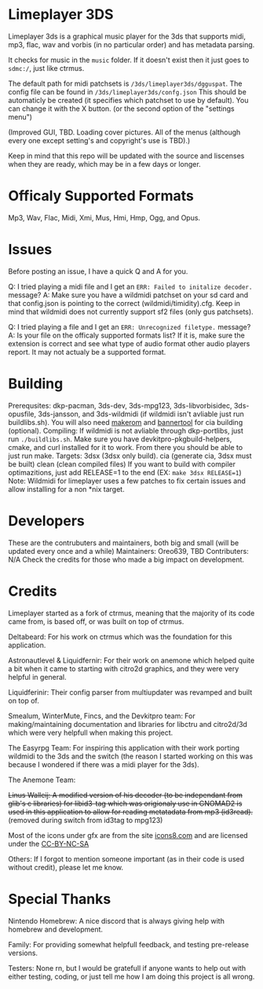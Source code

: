# Limeplayer 3DS
Limeplayer 3ds is a graphical music player for the 3ds that supports midi, mp3, flac, wav and vorbis (in no particular order) and has metadata parsing.

It checks for music in the `music` folder. If it doesn't exist then it just goes to `sdmc:/`, just like ctrmus. 

The default path for midi patchsets is `/3ds/limeplayer3ds/dgguspat`. The config file can be found in `/3ds/limeplayer3ds/confg.json` This should be automaticly be created (it specifies which patchset to use by default). You can change it with the X button. (or the second option of the "settings menu")

(Improved GUI, TBD. Loading cover pictures. All of the menus (although every one except setting's and copyright's use is TBD).)

Keep in mind that this repo will be updated with the source and liscenses when they are ready, which may be in a few days or longer.

# Officaly Supported Formats
Mp3, Wav, Flac, Midi, Xmi, Mus, Hmi, Hmp, Ogg, and Opus.

# Issues
Before posting an issue, I have a quick Q and A for you.

Q: I tried playing a midi file and I get an `ERR: Failed to initalize decoder.` message?
A: Make sure you have a wildmidi patchset on your sd card and that config.json is pointing to the correct (wildmidi/timidity).cfg. Keep in mind that wildmidi does not currently support sf2 files (only gus patchsets).

Q: I tried playing a file and I get an `ERR: Unrecognized filetype.` message?
A: Is your file on the officaly supported formats list? If it is, make sure the extension is correct and see what type of audio format other audio players report. It may not actualy be a supported format.

# Building
Prerequsites:
dkp-pacman, 3ds-dev, 3ds-mpg123, 3ds-libvorbisidec, 3ds-opusfile, 3ds-jansson, and 3ds-wildmidi (if wildmidi isn't avliable just run buildlibs.sh). You will also need [makerom](https://github.com/profi200/Project_CTR) and [bannertool](https://github.com/Steveice10/bannertool/) for cia building (optional).
Compiling:
If wildmidi is not avliable through dkp-portlibs, just run `./buildlibs.sh`. Make sure you have devkitpro-pkgbuild-helpers, cmake, and curl installed for it to work.
From there you should be able to just run make.
Targets: 
3dsx (3dsx only build).
cia (generate cia, 3dsx must be built)
clean (clean compiled files)
If you want to build with compiler optimazitions, just add RELEASE=1 to the end (EX: `make 3dsx RELEASE=1`)
Note: Wildmidi for limeplayer uses a few patches to fix certain issues and allow installing for a non *nix target.

# Developers
These are the contrubuters and maintainers, both big and small (will be updated every once and a while)
Maintainers: Oreo639, TBD
Contributers: N/A
Check the credits for those who made a big impact on development.

# Credits
Limeplayer started as a fork of ctrmus, meaning that the majority of its code came from, is based off, or was built on top of ctrmus.

Deltabeard: For his work on ctrmus which was the foundation for this application.

Astronautlevel & Liquidfernir: For their work on anemone which helped quite a bit when it came to starting with citro2d graphics, and they were very helpful in general.

Liquidferinir: Their config parser from multiupdater was revamped and built on top of.

Smealum, WinterMute, Fincs, and the Devkitpro team: For making/maintaining documentation and libraries for libctru and citro2d/3d which were very helpfull when making this project.

The Easyrpg Team: For inspiring this application with their work porting wildmidi to the 3ds and the switch (the reason I started working on this was because I wondered if there was a midi player for the 3ds).

The Anemone Team: 


~~Linus Walleij: A modified version of his decoder (to be independant from glib's c libraries) for libid3-tag which was origionaly use in GNOMAD2 is used in this application to allow for reading metatadata from mp3 (id3read).~~ (removed during switch from id3tag to mpg123)

Most of the icons under gfx are from the site [icons8.com](https://icons8.com) and are licensed under the [CC-BY-NC-SA](https://creativecommons.org/licenses/by-nc-sa/3.0/)

Others: If I forgot to mention someone important (as in their code is used without credit), please let me know.

# Special Thanks
Nintendo Homebrew: A nice discord that is always giving help with homebrew and development.

Family: For providing somewhat helpfull feedback, and testing pre-release versions.

Testers: None rn, but I would be gratefull if anyone wants to help out with either testing, coding, or just tell me how I am doing this project is all wrong.
